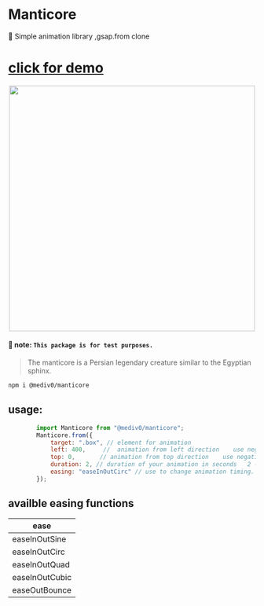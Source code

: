 # Manticore
🎨 Simple animation library ,gsap.from clone

# [click for demo](https://codesandbox.io/s/gallant-platform-5g873?file=/index.html)

<p align="center">
  <img width="500px" src="https://i.pinimg.com/originals/4b/fd/5f/4bfd5feb3cf9847f8bf92d84745aea6e.jpg">
</p>


#### 🚨 note: `This package is for test purposes.`

> The manticore is a Persian legendary creature similar to the Egyptian sphinx.

```bash
npm i @mediv0/manticore
```

## usage: 
```javascript
        import Manticore from "@mediv0/manticore";
        Manticore.from({
            target: ".box", // element for animation
            left: 400,     //  animation from left direction    use negative number for right direction   eg =>  left: -400
            top: 0,       // animation from top direction    use negative number for bottom direction   eg =>  top: -400
            duration: 2, // duration of your animation in seconds   2 -> 2 seconds
            easing: "easeInOutCirc" // use to change animation timing.  default => easeInOutSine
        });
```


## availble easing functions

| ease          |   
|---------------|
| easeInOutSine |  
| easeInOutCirc |   
| easeInOutQuad | 
| easeInOutCubic |  
| easeOutBounce |
